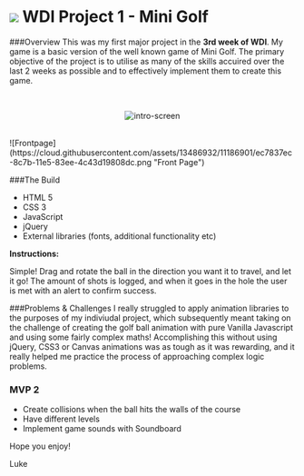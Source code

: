 # ![](https://ga-dash.s3.amazonaws.com/production/assets/logo-9f88ae6c9c3871690e33280fcf557f33.png) WDI Project 1 - Mini Golf

###Overview
This was my first major project in the **3rd week of WDI**. My game is a basic version of the well known game of Mini Golf. The primary objective of the project is to utilise as many of the skills accuired over the last 2 weeks as possible and to effectively implement them to create this game.

<br><center>
![intro-screen](https://cloud.githubusercontent.com/assets/13486932/11187241/a48ef14e-8c7d-11e5-90c6-2a14f4a5e999.png "Intro-Screen")
</center>
<br>
![Frontpage](https://cloud.githubusercontent.com/assets/13486932/11186901/ec7837ec-8c7b-11e5-83ee-4c43d19808dc.png "Front Page")

###The Build

* HTML 5
* CSS 3
* JavaScript
* jQuery
* External libraries (fonts, additional functionality etc)

**Instructions:**

Simple! Drag and rotate the ball in the direction you want it to travel, and let it go! 
The amount of shots is logged, and when it goes in the hole the user is met with an alert to confirm success.

###Problems & Challenges
I really struggled to apply animation libraries to the purposes of my indiviudal project, which subsequently meant taking on the challenge of creating the golf ball animation with pure Vanilla Javascript and using some fairly complex maths! Accomplishing	this	without	using	jQuery,	CSS3	or	Canvas	animations	was	as	tough	as	it	was rewarding,	and	it	really	helped	me	practice	the	process	of	approaching complex logic	problems.

### MVP 2
* Create collisions when the ball hits the walls of the course 
* Have different levels
* Implement game sounds with Soundboard

Hope you enjoy!

Luke<br>
